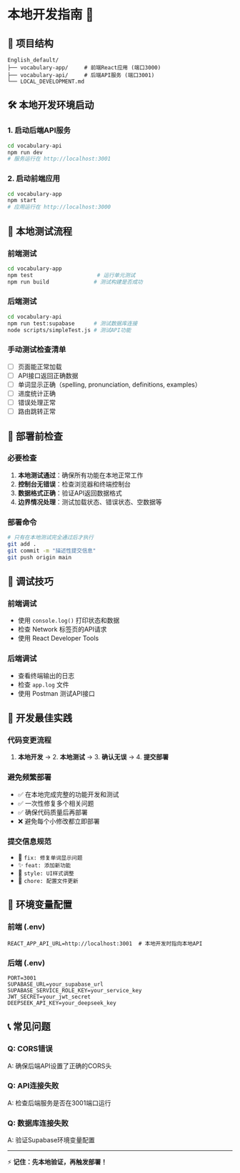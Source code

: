 # 本地开发指南 🚀

## 📁 项目结构
```
English_default/
├── vocabulary-app/     # 前端React应用 (端口3000)
├── vocabulary-api/     # 后端API服务 (端口3001)
└── LOCAL_DEVELOPMENT.md
```

## 🛠️ 本地开发环境启动

### 1. 启动后端API服务
```bash
cd vocabulary-api
npm run dev
# 服务运行在 http://localhost:3001
```

### 2. 启动前端应用
```bash
cd vocabulary-app  
npm start
# 应用运行在 http://localhost:3000
```

## 🧪 本地测试流程

### 前端测试
```bash
cd vocabulary-app
npm test                    # 运行单元测试
npm run build              # 测试构建是否成功
```

### 后端测试
```bash
cd vocabulary-api
npm run test:supabase      # 测试数据库连接
node scripts/simpleTest.js # 测试API功能
```

### 手动测试检查清单
- [ ] 页面能正常加载
- [ ] API接口返回正确数据
- [ ] 单词显示正确（spelling, pronunciation, definitions, examples）
- [ ] 进度统计正确
- [ ] 错误处理正常
- [ ] 路由跳转正常

## 🚀 部署前检查

### 必要检查
1. **本地测试通过**：确保所有功能在本地正常工作
2. **控制台无错误**：检查浏览器和终端控制台
3. **数据格式正确**：验证API返回数据格式
4. **边界情况处理**：测试加载状态、错误状态、空数据等

### 部署命令
```bash
# 只有在本地测试完全通过后才执行
git add .
git commit -m "描述性提交信息"
git push origin main
```

## 🐛 调试技巧

### 前端调试
- 使用 `console.log()` 打印状态和数据
- 检查 Network 标签页的API请求
- 使用 React Developer Tools

### 后端调试  
- 查看终端输出的日志
- 检查 `app.log` 文件
- 使用 Postman 测试API接口

## 📝 开发最佳实践

### 代码变更流程
1. **本地开发** → 2. **本地测试** → 3. **确认无误** → 4. **提交部署**

### 避免频繁部署
- ✅ 在本地完成完整的功能开发和测试
- ✅ 一次性修复多个相关问题
- ✅ 确保代码质量后再部署
- ❌ 避免每个小修改都立即部署

### 提交信息规范
- 🐛 `fix: 修复单词显示问题`
- ✨ `feat: 添加新功能`
- 🎨 `style: UI样式调整`
- 🔧 `chore: 配置文件更新`

## 🔧 环境变量配置

### 前端 (.env)
```
REACT_APP_API_URL=http://localhost:3001  # 本地开发时指向本地API
```

### 后端 (.env)
```
PORT=3001
SUPABASE_URL=your_supabase_url
SUPABASE_SERVICE_ROLE_KEY=your_service_key
JWT_SECRET=your_jwt_secret
DEEPSEEK_API_KEY=your_deepseek_key
```

## 📞 常见问题

### Q: CORS错误
A: 确保后端API设置了正确的CORS头

### Q: API连接失败
A: 检查后端服务是否在3001端口运行

### Q: 数据库连接失败
A: 验证Supabase环境变量配置

---
⚡ **记住：先本地验证，再触发部署！** 